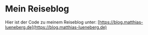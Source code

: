 # Mein Reiseblog

Hier ist der Code zu meinem Reiseblog unter: [https://blog.matthias-lueneberg.de](https://blog.matthias-lueneberg.de) 
